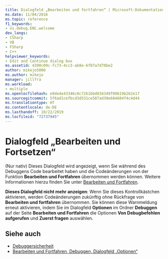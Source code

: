 ```yaml
---
title: Dialogfeld „Bearbeiten und fortfahren“ | Microsoft-Dokumentation
ms.date: 11/04/2016
ms.topic: reference
f1_keywords:
- vs.debug.ENC.welcome
dev_langs:
- CSharp
- VB
- FSharp
- C++
helpviewer_keywords:
- Edit and Continue dialog box
ms.assetid: 4390c09c-fc73-4cc3-ab8e-6f07a7d70be2
author: mikejo5000
ms.author: mikejo
manager: jillfra
ms.workload:
- multiple
ms.openlocfilehash: e9de4e43346c0c7261bbd834349f09619b262e17
ms.sourcegitcommit: 5f6ad1cefbcd3d531ce587ad30e684684f4c4d44
ms.translationtype: HT
ms.contentlocale: de-DE
ms.lasthandoff: 10/22/2019
ms.locfileid: "72737945"
---
```

# <a name="edit-and-continue-dialog-box"></a>Dialogfeld „Bearbeiten und Fortsetzen“
(Nur nativ) Dieses Dialogfeld wird angezeigt, wenn Sie während des Debuggens Code bearbeitet haben und die Codeänderungen von der Funktion **Bearbeiten und Fortfahren** übernommen werden können. Weitere Informationen hierzu finden Sie unter [Bearbeiten und Fortfahren](../debugger/edit-and-continue.md).

 **Dieses Dialogfeld nicht mehr anzeigen**: Wenn Sie dieses Kontrollkästchen aktivieren, werden Codeänderungen zukünftig ohne Rückfrage von **Bearbeiten und fortfahren** übernommen. Sie können diese Warnmeldung erneut aktivieren, indem Sie im Dialogfeld **Optionen** im Ordner **Debuggen** auf der Seite **Bearbeiten und Fortfahren** die Optionen **Von Debugbefehlen aufgerufen** und **Zuerst fragen** auswählen.

## <a name="see-also"></a>Siehe auch
- [Debuggersicherheit](../debugger/debugger-security.md)
- [Bearbeiten und Fortfahren, Debuggen, Dialogfeld „Optionen“](https://msdn.microsoft.com/library/bcew296c.aspx)